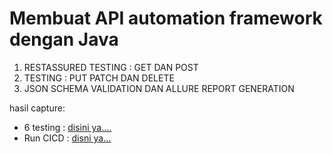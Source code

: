 # Membuat API automation framework dengan Java

1. RESTASSURED TESTING :
GET DAN POST
2. TESTING :
   PUT PATCH DAN DELETE
3. JSON SCHEMA VALIDATION DAN ALLURE REPORT GENERATION

hasil capture:  
- 6 testing : [disini ya....](https://drive.google.com/file/d/1T8lp5kO5ldC3_XKk8h4l8uJX9629j1fW/view?usp=sharing)
- Run CICD : [disni ya...](https://drive.google.com/file/d/1Nt6bF1YS4Hr41h4iUO8n8ZAFiT8QUBHz/view?usp=sharing)
